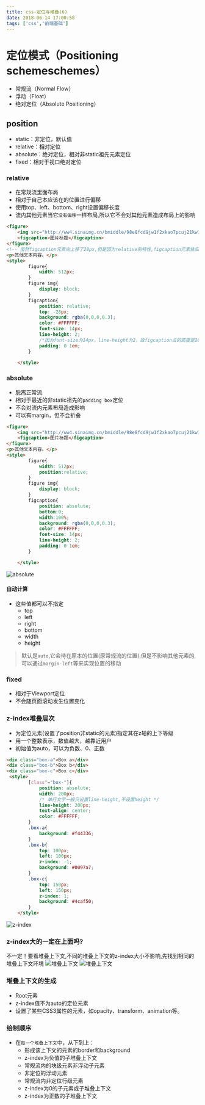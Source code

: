 ```yaml
---
title: css-定位与堆叠(6)
date: 2018-06-14 17:00:58
tags: ['css','前端基础']
---
```

# 定位模式（Positioning schemeschemes）
- 常规流（Normal Flow）
- 浮动（Float）
- 绝对定位（Absolute Positioning）
<!--more-->
## position
- static：非定位，默认值
- relative：相对定位
- absolute：绝对定位，相对非static祖先元素定位
- fixed：相对于视口绝对定位

### relative
- 在常规流里面布局
- 相对于自己本应该在的位置进行偏移
- 使用top、left、bottom、right设置偏移长度
- 流内其他元素当它`没有偏移`一样布局,所以它不会对其他元素造成布局上的影响
```html
<figure>
    <img src="http://ww4.sinaimg.cn/bmiddle/98e8fcd9jw1f2xkao7pcuj21kw11sdo8.jpg" alt="" width="512px">
    <figcaption>图片标题</figcaption>
</figure>
<!-- 虽然figcaption元素向上移了28px,但是因为relative的特性,figcaption元素依旧占据位置 -->
<p>其他文本内容。</p>
<style>
        figure{
            width: 512px;
        }
        figure img{
            display: block;
        }
        figcaption{
            position: relative;
            top: -28px;
            background: rgba(0,0,0,0.3);
            color: #FFFFFF;
            font-size: 14px;
            line-height: 2;
            /*因为font-size为14px，line-height为2，故figcaption占的高度是28px*/
            padding: 0 1em;
        }

    </style>
```
### absolute
- 脱离正常流
- 相对于最近的非static祖先的`padding box`定位
- 不会对流内元素布局造成影响
- 可以有margin，但不会折叠
```html
<figure>
    <img src="http://ww4.sinaimg.cn/bmiddle/98e8fcd9jw1f2xkao7pcuj21kw11sdo8.jpg" alt="" width="512px">
    <figcaption>图片标题</figcaption>
</figure>
<p>其他文本内容。</p>
<style>
        figure{
            width: 512px;
            position:relative;
        }
        figure img{
            display: block;
        }
        figcaption{
            position: absolute;
            bottom:0;
            width:100%;
            background: rgba(0,0,0,0.3);
            color: #FFFFFF;
            font-size: 14px;
            line-height: 2;
            padding: 0 1em;
        }

    </style>
```
![absolute](absolute.jpg)

#### 自动计算
- 这些值都可以不指定
    - top
    - left
    - right
    - bottom
    - width
    - height

>默认是`auto`,它会待在原本的位置(原常规流的位置),但是不影响其他元素的,可以通过`margin-left`等来实现位置的移动

### fixed
- 相对于Viewport定位
- 不会随页面滚动发生位置变化

### z-index堆叠层次
- 为定位元素(设置了position非static的元素)指定其在z轴的上下等级
- 用一个整数表示，数值越大，越靠近用户
- 初始值为auto，可以为负数、0、正数
```html
<div class="box-a">Box a</div>
<div class="box-b">Box b</div>
<div class="box-c">Box c</div>
 <style>
        [class^="box-"]{
            position: absolute;
            width: 200px;
            /* 单行文字一般只设置line-height,不设置height */
            line-height: 200px;
            text-align: center;
            color: #FFFFFF;
        }
        .box-a{
            background: #f44336;
        }
        .box-b{
            top: 100px;
            left: 100px;
            z-index: -1;
            background: #0097a7;
        }
        .box-c{
            top: 150px;
            left: 150px;
            z-index: 1;
            background: #4caf50;
        }
    </style>
```
![z-index](z-index.png)

### z-index大的一定在上面吗?
不一定！要看堆叠上下文,不同的堆叠上下文的z-index大小不影响,先找到相同的堆叠上下文环境
![堆叠上下文](堆叠上下文.jpg)
![堆叠上下文](堆叠上下文2.jpg)
### 堆叠上下文的生成
- Root元素
- z-index值不为auto的定位元素
- 设置了某些CSS3属性的元素，如opacity、transform、animation等。
### 绘制顺序
- 在`每一个堆叠上下文`中，从下到上：
    - 形成该上下文的元素的border和background
    - z-index为负值的子堆叠上下文
    - 常规流内的块级元素非浮动子元素
    - 非定位的浮动元素
    - 常规流内非定位行级元素
    - z-index为0的子元素或子堆叠上下文
    - z-index为正数的子堆叠上下文


